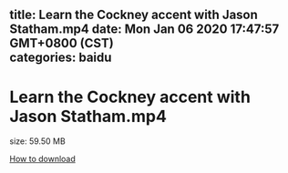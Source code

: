 
title: Learn the Cockney accent with Jason Statham.mp4
date: Mon Jan 06 2020 17:47:57 GMT+0800 (CST)    
categories: baidu
---

# Learn the Cockney accent with Jason Statham.mp4
size: 59.50 MB
 
 

[How to download](https://bpcam.bemobtrk.com/go/2ceec3aa-1ca2-46d6-b9ff-aaa5c184517c?jno=2259)
